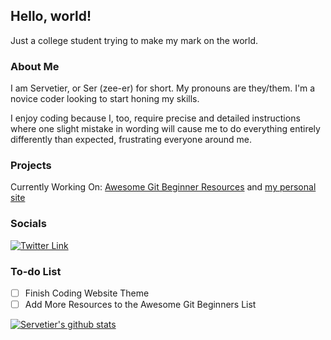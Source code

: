 ## Hello, world!
Just a college student trying to make my mark on the world.

### About Me
I am Servetier, or Ser (zee-er) for short. My pronouns are they/them. I'm a novice coder looking to start honing my skills.

I enjoy coding because I, too, require precise and detailed instructions where one slight mistake in wording will cause me to do everything entirely differently than expected, frustrating everyone around me.

### Projects
Currently Working On: [Awesome Git Beginner Resources](https://github.com/servetier/awesome-git-beginner-resources) and [my personal site](https://www.servetier.com)

### Socials
[![Twitter Link](https://img.shields.io/twitter/follow/servetier?style=social)](https://twitter.com/servetier/)

### To-do List
- [ ] Finish Coding Website Theme
- [ ] Add More Resources to the Awesome Git Beginners List

[![Servetier's github stats](https://github-readme-stats.vercel.app/api?username=servetier&theme=blue-green)](https://github.com/servetier/github-readme-stats)

